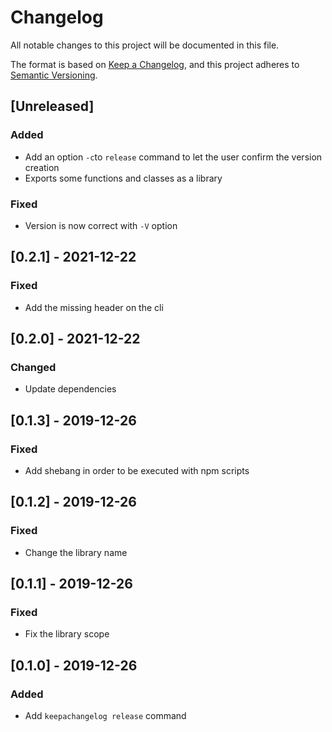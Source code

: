 # Changelog

All notable changes to this project will be documented in this file.

The format is based on [Keep a Changelog](https://keepachangelog.com/en/1.0.0/),
and this project adheres to [Semantic Versioning](https://semver.org/spec/v2.0.0.html).

## [Unreleased]

### Added

- Add an option `-c`to `release` command to let the user confirm the version creation
- Exports some functions and classes as a library

### Fixed

- Version is now correct with `-V` option

## [0.2.1] - 2021-12-22

### Fixed

- Add the missing header on the cli

## [0.2.0] - 2021-12-22

### Changed

- Update dependencies

## [0.1.3] - 2019-12-26

### Fixed

- Add shebang in order to be executed with npm scripts

## [0.1.2] - 2019-12-26

### Fixed

- Change the library name

## [0.1.1] - 2019-12-26

### Fixed

- Fix the library scope

## [0.1.0] - 2019-12-26

### Added

- Add `keepachangelog release` command
